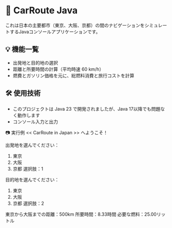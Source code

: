 # 🚗 CarRoute Java

これは日本の主要都市（東京、大阪、京都）の間のナビゲーションをシミュレートするJavaコンソールアプリケーションです。


## 💡 機能一覧

- 出発地と目的地の選択
- 距離と所要時間の計算（平均時速 60 km/h）
- 燃費とガソリン価格を元に、総燃料消費と旅行コストを計算

## 🛠 使用技術

- このプロジェクトは Java 23 で開発されましたが、Java 17以降でも問題なく動作します
- コンソール入力と出力




📷 実行例
 << CarRoute in Japan >> へようこそ！
 
出発地を選んでください：
1. 東京
2. 大阪
3. 京都
選択肢：1

目的地を選んでください：
1. 東京
2. 大阪
3. 京都
選択肢：2

東京から大阪までの距離：500km
所要時間：8.33時間
必要な燃料：25.00リットル
